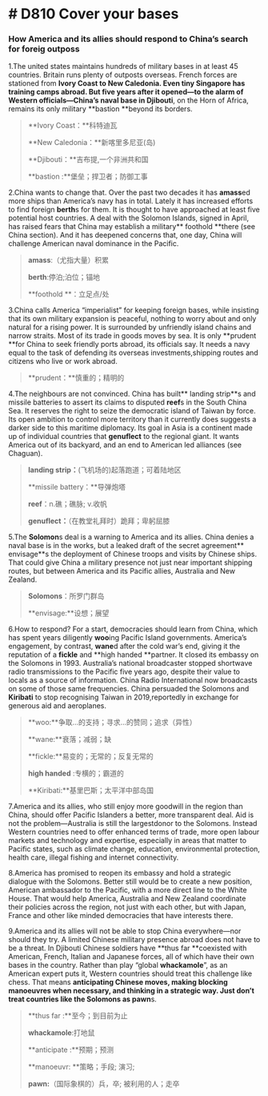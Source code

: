 # # D810 Cover your bases
### **How America and its allies should respond to China’s search for foreig outposs**
1.The united states maintains hundreds of military bases in at least 45 countries. Britain runs plenty of outposts overseas. French forces are stationed from **Ivory Coast **to **New Caledonia**. Even tiny Singapore has training camps abroad. But five years after it opened—to the alarm of Western officials—China’s naval base in** Djibouti**, on the Horn of Africa, remains its only military **bastion **beyond its borders.

> **Ivory Coast：**科特迪瓦
 > 
> **New Caledonia：**新喀里多尼亚(岛)
 > 
> **Djibouti：**吉布提,一个非洲共和国
 > 
> **bastion :**堡垒；捍卫者；防御工事
 > 

2.China wants to change that. Over the past two decades it has **amass**ed more ships than America’s navy has in total. Lately it has increased efforts to find foreign **berth**s for them. It is thought to have approached at least five potential host countries. A deal with the Solomon Islands, signed in April, has raised fears that China may establish a military** foothold **there (see China section). And it has deepened concerns that, one day, China will challenge American naval dominance in the Pacific.

> **amass**:（尤指大量）积累
 > 
> **berth**:停泊;泊位；锚地
 > 
> **foothold **：立足点/处
 > 

3.China calls America “imperialist” for keeping foreign bases, while insisting that its own military expansion is peaceful, nothing to worry about and only natural for a rising power. It is surrounded by unfriendly island chains and narrow straits. Most of its trade in goods moves by sea. It is only **prudent **for China to seek friendly ports abroad, its officials say. It needs a navy equal to the task of defending its overseas investments,shipping routes and citizens who live or work abroad.

> **prudent：**慎重的；精明的
 > 

4.The neighbours are not convinced. China has built** landing strip**s and missile batteries to assert its claims to disputed **reef**s in the South China Sea. It reserves the right to seize the democratic island of Taiwan by force. Its open ambition to control more territory than it currently does suggests a darker side to this maritime diplomacy. Its goal in Asia is a continent made up of individual countries that **genuflect** to the regional giant. It wants America out of its backyard, and an end to American ­led alliances (see Chaguan).

> **landing strip：**(飞机场的)起落跑道；可着陆地区
 > 
> **missile battery：**导弹炮塔
 > 
> **reef**：n.礁；礁脉; v.收帆
 > 
> **genuflect：**（在教堂礼拜时）跪拜；卑躬屈膝
 > 

5.The **Solomon**s deal is a warning to America and its allies. China denies a naval base is in the works, but a leaked draft of the secret agreement** envisage**s the deployment of Chinese troops and visits by Chinese ships. That could give China a military presence not just near important shipping routes, but between America and its Pacific allies, Australia and New Zealand.

> **Solomons**：所罗门群岛
 > 
> **envisage:**设想；展望
 > 

6.How to respond? For a start, democracies should learn from China, which has spent years diligently **woo**ing Pacific Island governments. America’s engagement, by contrast, **wane**d after the cold war’s end, giving it the reputation of a **fickle** and **high handed **partner. It closed its embassy on the Solomons in 1993. Australia’s national broadcaster stopped short­wave radio transmissions to the Pacific five years ago, despite their value to locals as a source of information. China Radio International now broadcasts on some of those same frequencies. China persuaded the Solomons and **Kiribati** to stop recognising Taiwan in 2019,reportedly in exchange for generous aid and aeroplanes.

> **woo:**争取…的支持；寻求…的赞同；追求（异性）
 > 
> **wane:**衰落；减弱；缺
 > 
> **fickle:**易变的；无常的；反复无常的
 > 
> **high handed** :专横的；霸道的
 > 
> **Kiribati:**基里巴斯；太平洋中部岛国
 > 

7.America and its allies, who still enjoy more goodwill in the region than China, should offer Pacific Islanders a better, more transparent deal. Aid is not the problem—Australia is still the largestdonor to the Solomons. Instead Western countries need to offer enhanced terms of trade, more open labour markets and technology and expertise, especially in areas that matter to Pacific states, such as climate change, education, environmental protection, health care, illegal fishing and internet connectivity.

8.America has promised to reopen its embassy and hold a strategic dialogue with the Solomons. Better still would be to create a new position, American ambassador to the Pacific, with a more direct line to the White House. That would help America, Australia and New Zealand co­ordinate their policies across the region, not just with each other, but with Japan, France and other like minded democracies that have interests there.

9.America and its allies will not be able to stop China everywhere—nor should they try. A limited Chinese military presence abroad does not have to be a threat. In Djibouti Chinese soldiers have **thus far **co­existed with American, French, Italian and Japanese forces, all of which have their own bases in the country. Rather than play “global **whack­a­mole**”, as an American expert puts it, Western countries should treat this challenge like chess. That means **anticipating **Chinese moves, making blocking **manoeuvre**s when necessary, and thinking in a strategic way. Just don’t treat countries like the Solomons as** pawn**s.

> **thus far :**至今；到目前为止
 > 
> **whack­a­mole**:打地鼠
 > 
> **anticipate :**预期；预测
 > 
> **manoeuvr: **策略；手段; 演习;
 > 
> **pawn:**（国际象棋的）兵，卒; 被利用的人；走卒
 > 

